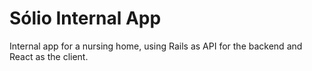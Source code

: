 # Sólio Internal App

Internal app for a nursing home, using Rails as API for the backend and React as the client.
